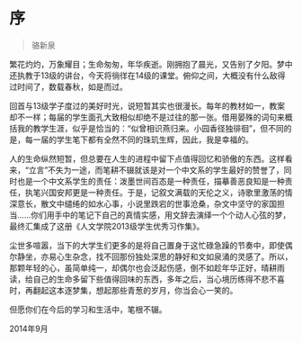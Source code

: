 # 序

> 骆新泉

繁花灼灼，万象耀目；生命匆匆，年华疾逝。刚拥抱了晨光，又告别了夕阳。梦中还执教于13级的讲台，今天将徜徉在14级的课堂。俯仰之间，大概没有什么敌得过时间了，数载春秋，如是而过。  

回首与13级学子度过的美好时光，说短暂其实也很漫长。每年的教材如一，教案却不一样；每届的学生面孔大致相似却绝不是过往的那一张。借用晏殊的词句来概括我的教学生涯，似乎是恰当的：“似曾相识燕归来。小园香径独徘徊”，但不同的是，每一届的学生笔下都有全然不同的珠玑生辉，因此，我是幸福的。  

人的生命纵然短暂，但总要在人生的进程中留下点值得回忆和骄傲的东西。这样看来，“立言”不失为一途，而笔耕不辍就该是对一个中文系的学生最好的赞誉了，同时也是一个中文系学生的责任：泼墨世间百态是一种责任，描摹善恶良知是一种责任，执笔兴国安邦更是一种责任。于是，记叙文满载的天伦之义，诗歌里激荡的情深意长，散文中缱绻的如水心事，小说里跌宕的世事沧桑，杂文中坚守的家国担当……你们用手中的笔记下自己的真情实感，用文辞去演绎一个个动人心弦的梦，最终汇集成了这册《人文学院2013级学生优秀习作集》。  

尘世多喧嚣，当下的大学生们更多的是将自己置身于这忙碌急躁的节奏中，即使偶尔静坐，亦易心生杂念，找不回那份独处深思的静好和文如泉涌的灵感了。所以，那颗年轻的心，虽简单纯一，却偶尔也会泛起伤感，倒不如趁年华正好，晴耕雨读，给自己的生命多留下些值得回味的东西，多年之后，当心境历练得不悲不喜时，再翻起这本逐梦集，想起那些青葱的岁月，你当会心一笑的。  

但愿你们在今后的学习和生活中，笔根不辍。  

2014年9月  

